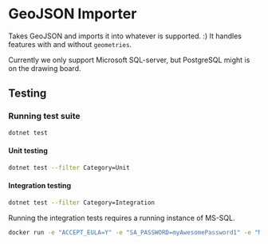 # GeoJSON Importer

Takes GeoJSON and imports it into whatever is supported. :) It handles features with and without `geometries`.

Currently we only support Microsoft SQL-server, but PostgreSQL might is on the drawing board.

## Testing

### Running test suite

```sh
dotnet test
```

#### Unit testing

```sh
dotnet test --filter Category=Unit
```

#### Integration testing

```sh
dotnet test --filter Category=Integration
```

Running the integration tests requires a running instance of MS-SQL.

```sh
docker run -e "ACCEPT_EULA=Y" -e "SA_PASSWORD=myAwesomePassword1" -e "MSSQL_AGENT_ENABLED=True"  -p 1433:1433 -d  mcr.microsoft.com/mssql/server:2019-CU13-ubuntu-20.04
```
